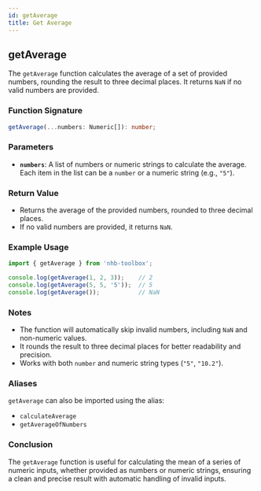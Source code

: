 ```yaml
---
id: getAverage  
title: Get Average  
---
```


## getAverage

The `getAverage` function calculates the average of a set of provided numbers, rounding the result to three decimal places. It returns `NaN` if no valid numbers are provided.

### Function Signature

```typescript
getAverage(...numbers: Numeric[]): number;
```

### Parameters

- **`numbers`**: A list of numbers or numeric strings to calculate the average. Each item in the list can be a `number` or a numeric string (e.g., `"5"`).

### Return Value

- Returns the average of the provided numbers, rounded to three decimal places.
- If no valid numbers are provided, it returns `NaN`.

### Example Usage

```typescript
import { getAverage } from 'nhb-toolbox';

console.log(getAverage(1, 2, 3));    // 2
console.log(getAverage(5, 5, '5'));  // 5
console.log(getAverage());           // NaN
```

### Notes

- The function will automatically skip invalid numbers, including `NaN` and non-numeric values.
- It rounds the result to three decimal places for better readability and precision.
- Works with both `number` and numeric string types (`"5"`, `"10.2"`).

### Aliases

`getAverage` can also be imported using the alias:

- `calculateAverage`
- `getAverageOfNumbers`

### Conclusion

The `getAverage` function is useful for calculating the mean of a series of numeric inputs, whether provided as numbers or numeric strings, ensuring a clean and precise result with automatic handling of invalid inputs.
